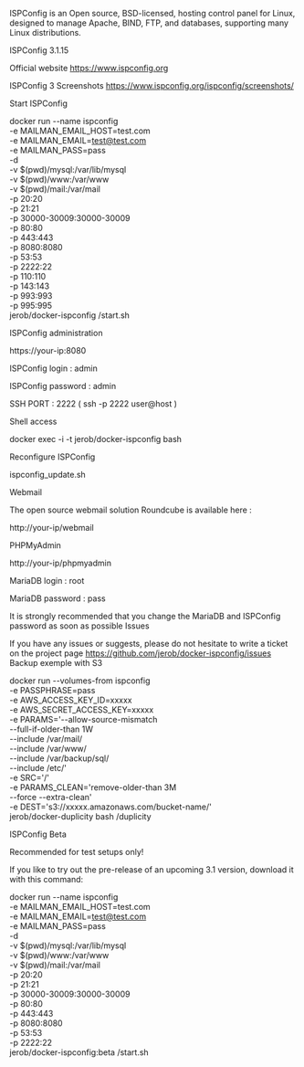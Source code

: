 ISPConfig is an Open source, BSD-licensed, hosting control panel for Linux, designed to manage Apache, BIND, FTP, and databases, supporting many Linux distributions.

ISPConfig 3.1.15

Official website https://www.ispconfig.org

ISPConfig 3 Screenshots https://www.ispconfig.org/ispconfig/screenshots/

Start ISPConfig

docker run --name ispconfig \
-e MAILMAN_EMAIL_HOST=test.com \
-e MAILMAN_EMAIL=test@test.com \
-e MAILMAN_PASS=pass \
-d \
-v $(pwd)/mysql:/var/lib/mysql \
-v $(pwd)/www:/var/www \
-v $(pwd)/mail:/var/mail \
-p 20:20 \
-p 21:21 \
-p 30000-30009:30000-30009 \
-p 80:80 \
-p 443:443 \
-p 8080:8080 \
-p 53:53 \
-p 2222:22 \
-p 110:110 \
-p 143:143 \
-p 993:993 \
-p 995:995 \
jerob/docker-ispconfig /start.sh

ISPConfig administration

https://your-ip:8080

ISPConfig login : admin

ISPConfig password : admin

SSH PORT : 2222 ( ssh -p 2222 user@host )

Shell access

docker exec -i -t jerob/docker-ispconfig bash

Reconfigure ISPConfig

ispconfig_update.sh

Webmail

The open source webmail solution Roundcube is available here :

http://your-ip/webmail

PHPMyAdmin

http://your-ip/phpmyadmin

MariaDB login : root

MariaDB password : pass

It is strongly recommended that you change the MariaDB and ISPConfig password as soon as possible
Issues

If you have any issues or suggests, please do not hesitate to write a ticket on the project page https://github.com/jerob/docker-ispconfig/issues
Backup exemple with S3

docker run --volumes-from ispconfig \
-e PASSPHRASE=pass \
-e AWS_ACCESS_KEY_ID=xxxxx \
-e AWS_SECRET_ACCESS_KEY=xxxxx \
-e PARAMS='--allow-source-mismatch \
--full-if-older-than 1W \
--include /var/mail/ \
--include /var/www/ \
--include /var/backup/sql/ \
--include /etc/' \
-e SRC='/' \
-e PARAMS_CLEAN='remove-older-than 3M \
--force --extra-clean' \
-e DEST='s3://xxxxx.amazonaws.com/bucket-name/' \
jerob/docker-duplicity bash /duplicity

ISPConfig Beta

Recommended for test setups only!

If you like to try out the pre-release of an upcoming 3.1 version, download it with this command:

docker run --name ispconfig \
-e MAILMAN_EMAIL_HOST=test.com \
-e MAILMAN_EMAIL=test@test.com \
-e MAILMAN_PASS=pass \
-d \
-v $(pwd)/mysql:/var/lib/mysql \
-v $(pwd)/www:/var/www \
-v $(pwd)/mail:/var/mail \
-p 20:20 \
-p 21:21 \
-p 30000-30009:30000-30009 \
-p 80:80 \
-p 443:443 \
-p 8080:8080 \
-p 53:53 \
-p 2222:22 \
jerob/docker-ispconfig:beta /start.sh
